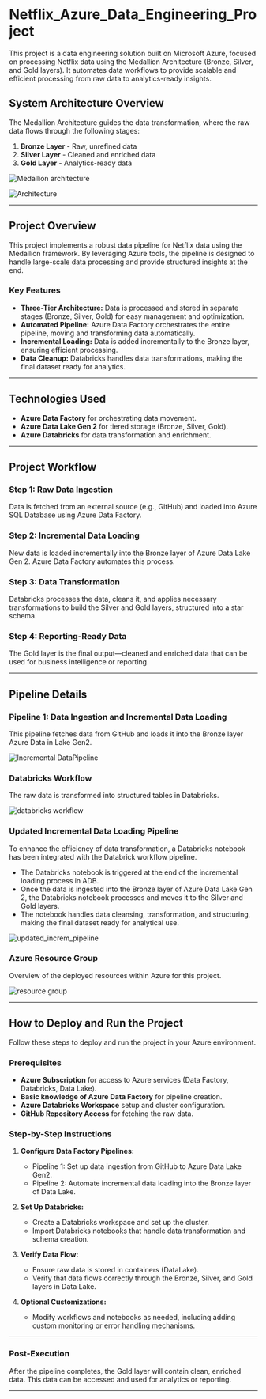# Netflix_Azure_Data_Engineering_Project

This project is a data engineering solution built on Microsoft Azure, focused on processing Netflix data using the Medallion Architecture (Bronze, Silver, and Gold layers). It automates data workflows to provide scalable and efficient processing from raw data to analytics-ready insights.

## **System Architecture Overview**

The Medallion Architecture guides the data transformation, where the raw data flows through the following stages:

1. **Bronze Layer** - Raw, unrefined data
2. **Silver Layer** - Cleaned and enriched data
3. **Gold Layer** - Analytics-ready data


![Medallion architecture](https://github.com/niranjann16/Netflix_Azure_Data_Engineering_Project/blob/main/Project_screenshot/Architecture1.jpg)

![Architecture](https://github.com/niranjann16/Netflix_Azure_Data_Engineering_Project/blob/main/Project_screenshot/Architecture.png)

---

## **Project Overview**

This project implements a robust data pipeline for Netflix data using the Medallion framework. By leveraging Azure tools, the pipeline is designed to handle large-scale data processing and provide structured insights at the end.

### **Key Features**

- **Three-Tier Architecture:** Data is processed and stored in separate stages (Bronze, Silver, Gold) for easy management and optimization.
- **Automated Pipeline:** Azure Data Factory orchestrates the entire pipeline, moving and transforming data automatically.
- **Incremental Loading:** Data is added incrementally to the Bronze layer, ensuring efficient processing.
- **Data Cleanup:** Databricks handles data transformations, making the final dataset ready for analytics.

---

## **Technologies Used**

- **Azure Data Factory** for orchestrating data movement.
- **Azure Data Lake Gen 2** for tiered storage (Bronze, Silver, Gold).
- **Azure Databricks** for data transformation and enrichment.

---

## **Project Workflow**

### **Step 1: Raw Data Ingestion**
Data is fetched from an external source (e.g., GitHub) and loaded into Azure SQL Database using Azure Data Factory.

### **Step 2: Incremental Data Loading**
New data is loaded incrementally into the Bronze layer of Azure Data Lake Gen 2. Azure Data Factory automates this process.

### **Step 3: Data Transformation**
Databricks processes the data, cleans it, and applies necessary transformations to build the Silver and Gold layers, structured into a star schema.

### **Step 4: Reporting-Ready Data**
The Gold layer is the final output—cleaned and enriched data that can be used for business intelligence or reporting.

---

## **Pipeline Details**

### **Pipeline 1: Data Ingestion and Incremental Data Loading**

This pipeline fetches data from GitHub and loads it into the Bronze layer Azure Data in Lake Gen2.

![Incremental DataPipeline](https://github.com/niranjann16/Netflix_Azure_Data_Engineering_Project/blob/main/Project_screenshot/Incremental%20DataPipeline.png)

### **Databricks Workflow**

The raw data is transformed into structured tables in Databricks.

![databricks workflow](https://github.com/niranjann16/Netflix_Azure_Data_Engineering_Project/blob/main/Project_screenshot/Workflow.png)

### **Updated Incremental Data Loading Pipeline**

To enhance the efficiency of data transformation, a Databricks notebook has been integrated with the Databrick workflow pipeline. 

- The Databricks notebook is triggered at the end of the incremental loading process in ADB.
- Once the data is ingested into the Bronze layer of Azure Data Lake Gen 2, the Databricks notebook processes and moves it to the Silver and Gold layers.
- The notebook handles data cleansing, transformation, and structuring, making the final dataset ready for analytical use.

![updated_increm_pipeline](https://github.com/niranjann16/Netflix_Azure_Data_Engineering_Project/blob/main/Project_screenshot/Workflow1.png)

### **Azure Resource Group**

Overview of the deployed resources within Azure for this project.

![resource group](https://github.com/Bhumin-Patel029/CarsProject_Images/blob/main/Resource_Group.png)

---

## **How to Deploy and Run the Project**

Follow these steps to deploy and run the project in your Azure environment.

### **Prerequisites**
- **Azure Subscription** for access to Azure services (Data Factory, Databricks, Data Lake).
- **Basic knowledge of Azure Data Factory** for pipeline creation.
- **Azure Databricks Workspace** setup and cluster configuration.
- **GitHub Repository Access** for fetching the raw data.

### **Step-by-Step Instructions**

1. **Configure Data Factory Pipelines:**
   - Pipeline 1: Set up data ingestion from GitHub to Azure Data Lake Gen2.
   - Pipeline 2: Automate incremental data loading into the Bronze layer of Data Lake.

2. **Set Up Databricks:**
   - Create a Databricks workspace and set up the cluster.
   - Import Databricks notebooks that handle data transformation and schema creation.

3. **Verify Data Flow:**
   - Ensure raw data is stored in containers (DataLake).
   - Verify that data flows correctly through the Bronze, Silver, and Gold layers in Data Lake.

4. **Optional Customizations:**
   - Modify workflows and notebooks as needed, including adding custom monitoring or error handling mechanisms.

---

### **Post-Execution**

After the pipeline completes, the Gold layer will contain clean, enriched data. This data can be accessed and used for analytics or reporting.

---

